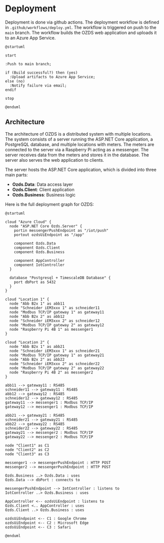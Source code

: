 # Deployment

Deployment is done via github actions. The deployment workflow is defined in
`.github/workflows/deploy.yml`. The workflow is triggered on push to the `main`
branch. The workflow builds the OZDS web application and uploads it to an Azure
App Service.

```plantuml
@startuml

start

:Push to main branch;

if (Build successful?) then (yes)
  :Upload artifacts to Azure App Service;
else (no)
  :Notify failure via email;
endif

stop

@enduml
```

## Architecture

The architecture of OZDS is a distributed system with multiple locations. The
system consists of a server running the ASP.NET Core application, a PostgreSQL
database, and multiple locations with meters. The meters are connected to the
server via a Raspberry Pi acting as a messenger. The server receives data from
the meters and stores it in the database. The server also serves the web
application to clients.

The server hosts the ASP.NET Core application, which is divided into three main
parts:

- **Ozds.Data**: Data access layer
- **Ozds.Client**: Client application
- **Ozds.Business**: Business logic

Here is the full deployment graph for OZDS:

```plantuml
@startuml

cloud "Azure Cloud" {
  node "ASP.NET Core Ozds.Server" {
    portin messengerPushEndpoint as "/iot/push"
    portout ozdsUiEndpoint as "/app"

    component Ozds.Data
    component Ozds.Client
    component Ozds.Business

    component AppController
    component IotController
  }

  database "Postgresql + TimescaleDB Database" {
    port dbPort as 5432
  }
}

cloud "Location 1" {
  node "Abb B2x 1" as abb11
  node "Schneider iEM3xxx 1" as schneider11
  node "Modbus TCP/IP gateway 1" as gateway11
  node "Abb B2x 2" as abb12
  node "Schneider iEM3xxx 2" as schneider12
  node "Modbus TCP/IP gateway 2" as gateway12
  node "Raspberry Pi 4B 1" as messenger1
}

cloud "Location 2" {
  node "Abb B2x 1" as abb21
  node "Schneider iEM3xxx 1" as schneider21
  node "Modbus TCP/IP gateway 1" as gateway21
  node "Abb B2x 2" as abb22
  node "Schneider iEM3xxx 2" as schneider22
  node "Modbus TCP/IP gateway 2" as gateway22
  node "Raspberry Pi 4B 2" as messenger2
}

abb11 --> gateway11 : RS485
schneider11 --> gateway11 : RS485
abb12 --> gateway12 : RS485
schneider12 --> gateway12 : RS485
gateway11 --> messenger1 : Modbus TCP/IP
gateway12 --> messenger1 : Modbus TCP/IP

abb21 --> gateway21 : RS485
schneider21 --> gateway21 : RS485
abb22 --> gateway22 : RS485
schneider22 --> gateway22 : RS485
gateway21 --> messenger2 : Modbus TCP/IP
gateway22 --> messenger2 : Modbus TCP/IP

node "Client1" as C1
node "Client2" as C2
node "Client3" as C3

messenger1 --> messengerPushEndpoint : HTTP POST
messenger2 --> messengerPushEndpoint : HTTP POST

Ozds.Business ..> Ozds.Data : uses
Ozds.Data --> dbPort : connects to

messengerPushEndpoint --> IotController : listens to
IotController ..> Ozds.Business : uses

AppController <-- ozdsUiEndpoint : listens to
Ozds.Client <.. AppController : uses
Ozds.Client ..> Ozds.Business : uses

ozdsUiEndpoint <-- C1 : Google Chrome
ozdsUiEndpoint <-- C2 : Microsoft Edge
ozdsUiEndpoint <-- C3 : Safari

@enduml
```
